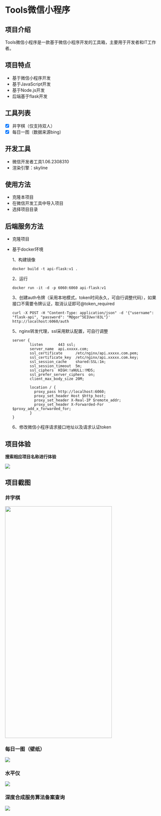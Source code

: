 
# Tools微信小程序

## 项目介绍

Tools微信小程序是一款基于微信小程序开发的工具箱，主要用于开发者和IT工作者。

## 项目特点

- 基于微信小程序开发
- 基于JavaScript开发
- 基于Node.js开发
- 后端基于flask开发
  
## 工具列表

- [x] 井字棋（仅支持双人）
- [x] 每日一图（数据来源bing）

## 开发工具
- 微信开发者工具1.06.2308310
- 渲染引擎：skyline

## 使用方法

- 克隆本项目
- 在微信开发工具中导入项目
- 选择项目目录

## 后端服务方法

- 克隆项目

- 基于docker环境

  1、构建镜像

  ```
  docker build -t api-flask:v1 .
  ```

  2、运行

  ```
  docker run -it -d -p 6060:6060 api-flask:v1
  ```

  3、创建auth令牌（采用本地模式，token时间永久，可自行调整代码），如果接口不需要令牌认证，取消认证即可@token_required

  ```
  curl -X POST -H "Content-Type: application/json" -d '{"username": "flask-api", "password": "M@gor^5EIUwv!83L"}' http://localhost:6060/auth
  ```

  5、nginx转发代理，ssl采用默认配置，可自行调整

  ```
  server {
          listen       443 ssl;
          server_name  api.xxxxx.com;
          ssl_certificate      /etc/nginx/api.xxxxx.com.pem;
          ssl_certificate_key  /etc/nginx/api.xxxxx.com.key;
          ssl_session_cache    shared:SSL:1m;
          ssl_session_timeout  5m;
          ssl_ciphers  HIGH:!aNULL:!MD5;
          ssl_prefer_server_ciphers  on;
          client_max_body_size 20M;
  
          location / {
          	proxy_pass http://localhost:6060;
          	proxy_set_header Host $http_host;
          	proxy_set_header X-Real-IP $remote_addr;
          	proxy_set_header X-Forwarded-For $proxy_add_x_forwarded_for;
          }
  }
  ```

  6、修改微信小程序请求接口地址以及请求认证token

  

## 项目体验

**搜索相应项目名称进行体验**

<img src="./images/0.jpg" />





## 项目截图

### 井字棋

<img src="./images/1.jpg"  width="351" height="759"/>



### 每日一图（壁纸）

<img src="./images/2.png" />

### 水平仪

<img src="./images/3.png" />

### 深度合成服务算法备案查询

<img src="./images/4.png"/>

